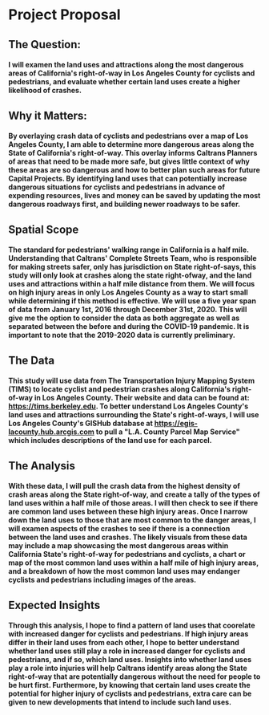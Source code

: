 # Project Proposal
## The Question: 
#### I will examen the land uses and attractions along the most dangerous areas of California's right-of-way in Los Angeles County for cyclists and pedestrians, and evaluate whether certain land uses create a higher likelihood of crashes.
## Why it Matters:
#### By overlaying crash data of cyclists and pedestrians over a map of Los Angeles County, I am able to determine more dangerous areas along the State of California's right-of-way. This overlay informs Caltrans Planners of areas that need to be made more safe, but gives little context of why these areas are so dangerous and how to better plan such areas for future Capital Projects. By identifying land uses that can potentially increase dangerous situations for cyclists and pedestrians in advance of expending resources, lives and money can be saved by updating the most dangerous roadways first, and building newer roadways to be safer. 
## Spatial Scope
#### The standard for pedestrians' walking range in California is a half mile. Understanding that Caltrans' Complete Streets Team, who is responsible for making streets safer, only has jurisdiction on State right-of-says, this study will only look at crashes along the state right-ofway, and the land uses and attractions within a half mile distance from them. We will focus on high injury areas in only Los Angeles County as a way to start small while determining if this method is effective. We will use a five year span of data from January 1st, 2016 through December 31st, 2020. This will give me the option to consider the data as both aggregate as well as separated between the before and during the COVID-19 pandemic. It is important to note that the 2019-2020 data is currently preliminary. 
## The Data 
#### This study will use data from The Transportation Injury Mapping System (TIMS) to locate cyclist and pedestrian crashes along California's right-of-way in Los Angeles County. Their website and data can be found at: https://tims.berkeley.edu. To better understand Los Angeles County's land uses and attractions surrounding the State's right-of-ways, I will use Los Angeles County's GISHub database at https://egis-lacounty.hub.arcgis.com to pull a "L.A. County Parcel Map Service" which includes descriptions of the land use for each parcel.
## The Analysis
#### With these data, I will pull the crash data from the highest density of crash areas along the State right-of-way, and create a tally of the types of land uses within a half mile of those areas. I will then check to see if there are common land uses between these high injury areas. Once I narrow down the land uses to those that are most common to the danger areas, I will examen aspects of the crashes to see if there is a connection between the land uses and crashes. The likely visuals from these data may include a map showcasing the most dangerous areas within California State's right-of-way for pedestrians and cyclists, a chart or map of the most common land uses within a half mile of high injury areas, and a breakdown of how the most common land uses may endanger cyclists and pedestrians including images of the areas. 
## Expected Insights
#### Through this analysis, I hope to find a pattern of land uses that coorelate with increased danger for cyclists and pedestrians. If high injury areas differ in their land uses from each other, I hope to better understand whether land uses still play a role in increased danger for cyclists and pedestrians, and if so, which land uses. Insights into whether land uses play a role into injuries will help Caltrans identify areas along the State right-of-way that are potentially dangerous without the need for people to be hurt first. Furthermore, by knowing that certain land uses create the potential for higher injury of cyclists and pedestrians, extra care can be given to new developments that intend to include such land uses. 
